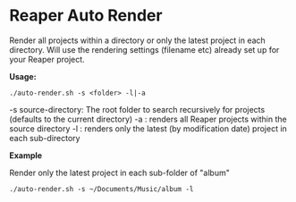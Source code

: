 # Reaper Auto Render

Render all projects within a directory or only the latest project in each directory. Will use the rendering settings (filename etc) already set up for your Reaper project.

**Usage:**

`./auto-render.sh -s <folder> -l|-a`

-s source-directory: The root folder to search recursively for projects (defaults to the current directory)
-a : renders all Reaper projects within the source directory
-l : renders only the latest (by modification date) project in each sub-directory

**Example**

Render only the latest project in each sub-folder of "album"

`./auto-render.sh -s ~/Documents/Music/album -l`